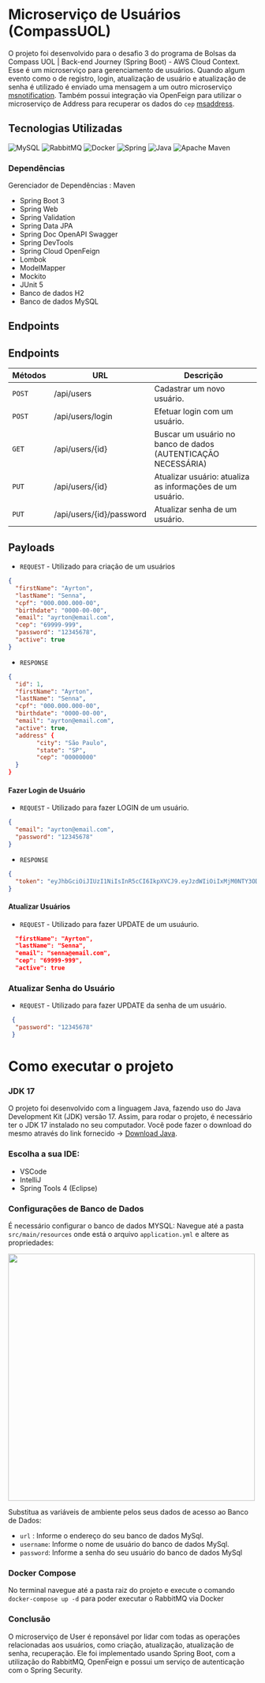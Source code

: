 # Microserviço de Usuários (CompassUOL)
O projeto foi desenvolvido para o desafio 3 do programa de Bolsas da Compass UOL | Back-end Journey (Spring Boot) - AWS Cloud Context. Esse é um microserviço para gerenciamento de usuários. Quando algum evento como o de registro, login, atualização de usuário e atualização de senha é utilizado é enviado uma mensagem a um outro microserviço [msnotification](https://github.com/kropsz/msnotification). Também possui integração via OpenFeign para utilizar o microserviço de Address para recuperar os dados do `cep` [msaddress](https://github.com/kropsz/msaddress).

## Tecnologias Utilizadas
![MySQL](https://img.shields.io/badge/mysql-%2300f.svg?style=for-the-badge&logo=mysql&logoColor=white)
![RabbitMQ](https://img.shields.io/badge/Rabbitmq-FF6600?style=for-the-badge&logo=rabbitmq&logoColor=white)
![Docker](https://img.shields.io/badge/docker-%230db7ed.svg?style=for-the-badge&logo=docker&logoColor=white)
![Spring](https://img.shields.io/badge/spring-%236DB33F.svg?style=for-the-badge&logo=spring&logoColor=white)
![Java](https://img.shields.io/badge/java-%23ED8B00.svg?style=for-the-badge&logo=openjdk&logoColor=white)
![Apache Maven](https://img.shields.io/badge/Apache%20Maven-C71A36?style=for-the-badge&logo=Apache%20Maven&logoColor=white)

### Dependências
Gerenciador de Dependências : Maven

- Spring Boot 3
- Spring Web
- Spring Validation
- Spring Data JPA
- Spring Doc OpenAPI Swagger
- Spring DevTools
- Spring Cloud OpenFeign
- Lombok
- ModelMapper
- Mockito
- JUnit 5
- Banco de dados H2 
- Banco de dados MySQL

## Endpoints 

## Endpoints
 Métodos | URL | Descrição |
| --- | --- | --- |
| `POST` | /api/users | Cadastrar um novo usuário. |
| `POST` | /api/users/login | Efetuar login com um usuário. |
| `GET` | /api/users/{id} | Buscar um usuário no banco de dados (AUTENTICAÇÃO NECESSÁRIA) |
| `PUT` | /api/users/{id} | Atualizar usuário: atualiza as informações de um usuário. |
| `PUT` | /api/users/{id}/password | Atualizar senha de um usuário. |

## Payloads
* `REQUEST`  - Utilizado para criação de um usuários
```JSON
{
  "firstName": "Ayrton",
  "lastName": "Senna",
  "cpf": "000.000.000-00",
  "birthdate": "0000-00-00",
  "email": "ayrton@email.com",
  "cep": "69999-999",
  "password": "12345678",
  "active": true
}
```
* `RESPONSE`
```JSON
{
  "id": 1,
  "firstName": "Ayrton",
  "lastName": "Senna",
  "cpf": "000.000.000-00",
  "birthdate": "0000-00-00",
  "email": "ayrton@email.com",
  "active": true,
  "address" {
        "city": "São Paulo",
        "state": "SP",
        "cep": "00000000"
  }
}
```

#### Fazer Login de Usuário
* `REQUEST`  - Utilizado para fazer LOGIN de um usuário.
```JSON
{
  "email": "ayrton@email.com",
  "password": "12345678"
}
```
* `RESPONSE`
```JSON
{
  "token": "eyJhbGciOiJIUzI1NiIsInR5cCI6IkpXVCJ9.eyJzdWIiOiIxMjM0NTY3ODkwIiwibmFtZSI6IkpvaG4gRG9lIiwiaWF0IjoxNTE2MjM5MDIyfQ.SflKxwRJSMeKKF2QT4fwpMeJf36POk6yJV_adQssw5c"
}
```
#### Atualizar Usuários
* `REQUEST`  - Utilizado para fazer UPDATE de um usuáurio.
```JSON
  "firstName": "Ayrton",
  "lastName": "Senna",
  "email": "senna@email.com",
  "cep": "69999-999",
  "active": true
```

### Atualizar Senha do Usuário
* `REQUEST`  - Utilizado para fazer UPDATE da senha de um usuário.
```JSON
 {
  "password": "12345678"
 }
```


# Como executar o projeto
### JDK 17
O projeto foi desenvolvido com a linguagem Java, fazendo uso do Java Development Kit (JDK) versão 17. Assim, para rodar o projeto, é necessário ter o JDK 17 instalado no seu computador. Você pode fazer o download do mesmo através do link fornecido -> [Download Java](https://www.oracle.com/java/technologies/javase/jdk17-archive-downloads.html).

### Escolha a sua IDE:
* VSCode
* IntelliJ
* Spring Tools 4 (Eclipse)
  
### Configurações de Banco de Dados
É necessário  configurar o banco de dados MYSQL:
Navegue até a pasta  `src/main/resources` onde está o arquivo `application.yml` e altere as propriedades:
<div>
<img src="https://github.com/kropsz/compassuol-challenge-e-commerce/assets/114687669/76552929-fd39-4aa1-abe1-f3b381bfe9ee" width="500px" />
</div>

 Substitua as variáveis de ambiente pelos seus dados de acesso ao Banco de Dados: 

*  `url` : Informe o endereço do seu banco de dados MySql.
*  `username`: Informe o nome de usuário do banco de dados MySql.
*  `password`: Informe a senha do seu usuário do banco de dados MySql

### Docker Compose
No terminal navegue até a pasta raiz do projeto e execute o comando `docker-compose up -d` para poder executar o RabbitMQ via Docker

### Conclusão

O microserviço de User é reponsável por lidar com todas as operações relacionadas aos usuários, como criação, atualização, atualização de senha, recuperação. Ele foi implementado usando Spring Boot, com a utilização do RabbitMQ, OpenFeign e possui um serviço de autenticação com o Spring Security.
